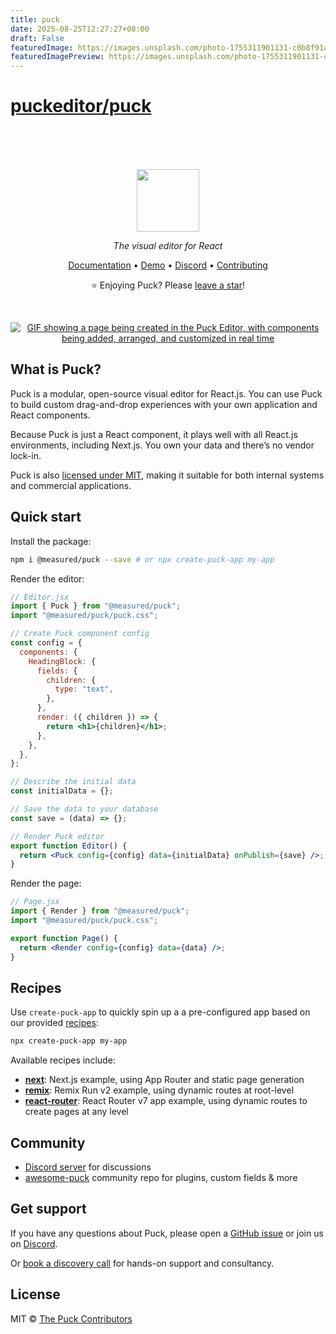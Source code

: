 ```yaml
---
title: puck
date: 2025-08-25T12:27:27+08:00
draft: False
featuredImage: https://images.unsplash.com/photo-1755311901131-c0b8f91a21c0?ixid=M3w0NjAwMjJ8MHwxfHJhbmRvbXx8fHx8fHx8fDE3NTYwOTU5NDZ8&ixlib=rb-4.1.0
featuredImagePreview: https://images.unsplash.com/photo-1755311901131-c0b8f91a21c0?ixid=M3w0NjAwMjJ8MHwxfHJhbmRvbXx8fHx8fHx8fDE3NTYwOTU5NDZ8&ixlib=rb-4.1.0
---
```


# [puckeditor/puck](https://github.com/puckeditor/puck)

<br /><br /><br />

<div align="center">

<a href="https://puckeditor.com?utm_source=readme&utm_medium=code&utm_campaign=repo&utm_contents=logo">
  <picture>
    <source media="(prefers-color-scheme: dark)" srcset="https://res.cloudinary.com/die3nptcg/image/upload/Puck_Logo_White_RGB_j2rwgg.svg" height="100px" aria-label="Puck logo">
    <img src="https://res.cloudinary.com/die3nptcg/image/upload/Puck_Logo_Black_RGB_dqsjag.svg" height="100px" aria-label="Puck logo">
  </picture>
</a>

_The visual editor for React_

[Documentation](https://puckeditor.com/docs?utm_source=readme&utm_medium=code&utm_campaign=repo&utm_contents=docs_link) • [Demo](https://demo.puckeditor.com/edit?utm_source=readme&utm_medium=code&utm_campaign=repo&utm_contents=demo_link) • [Discord](https://discord.gg/V9mDAhuxyZ) • [Contributing](https://github.com/puckeditor/puck/blob/main/CONTRIBUTING.md)

⭐️ Enjoying Puck? Please [leave a star](https://github.com/puckeditor/puck)!

<br />

[![GIF showing a page being created in the Puck Editor, with components being added, arranged, and customized in real time](https://github.com/user-attachments/assets/25e1ae25-ca5e-450f-afa0-01816830b731)](https://demo.puckeditor.com/edit)

</div>

## What is Puck?

Puck is a modular, open-source visual editor for React.js. You can use Puck to build custom drag-and-drop experiences with your own application and React components.

Because Puck is just a React component, it plays well with all React.js environments, including Next.js. You own your data and there’s no vendor lock-in.

Puck is also [licensed under MIT](https://github.com/puckeditor/puck?tab=MIT-1-ov-file#readme), making it suitable for both internal systems and commercial applications.

## Quick start

Install the package:

```sh
npm i @measured/puck --save # or npx create-puck-app my-app
```

Render the editor:

```jsx
// Editor.jsx
import { Puck } from "@measured/puck";
import "@measured/puck/puck.css";

// Create Puck component config
const config = {
  components: {
    HeadingBlock: {
      fields: {
        children: {
          type: "text",
        },
      },
      render: ({ children }) => {
        return <h1>{children}</h1>;
      },
    },
  },
};

// Describe the initial data
const initialData = {};

// Save the data to your database
const save = (data) => {};

// Render Puck editor
export function Editor() {
  return <Puck config={config} data={initialData} onPublish={save} />;
}
```

Render the page:

```jsx
// Page.jsx
import { Render } from "@measured/puck";
import "@measured/puck/puck.css";

export function Page() {
  return <Render config={config} data={data} />;
}
```

## Recipes

Use `create-puck-app` to quickly spin up a a pre-configured app based on our provided [recipes](https://github.com/puckeditor/puck/tree/main/recipes):

```sh
npx create-puck-app my-app
```

Available recipes include:

- [**next**](https://github.com/puckeditor/puck/tree/main/recipes/next): Next.js example, using App Router and static page generation
- [**remix**](https://github.com/puckeditor/puck/tree/main/recipes/remix): Remix Run v2 example, using dynamic routes at root-level
- [**react-router**](https://github.com/puckeditor/puck/tree/main/recipes/react-router): React Router v7 app example, using dynamic routes to create pages at any level

## Community

- [Discord server](https://discord.gg/D9e4E3MQVZ) for discussions
- [awesome-puck](https://github.com/puckeditor/awesome-puck) community repo for plugins, custom fields & more

## Get support

If you have any questions about Puck, please open a [GitHub issue](https://github.com/puckeditor/puck/issues) or join us on [Discord](https://discord.gg/D9e4E3MQVZ).

Or [book a discovery call](https://app.cal.com/chrisvxd/puck-enquiry/) for hands-on support and consultancy.

## License

MIT © [The Puck Contributors](https://github.com/puckeditor/puck/graphs/contributors)
